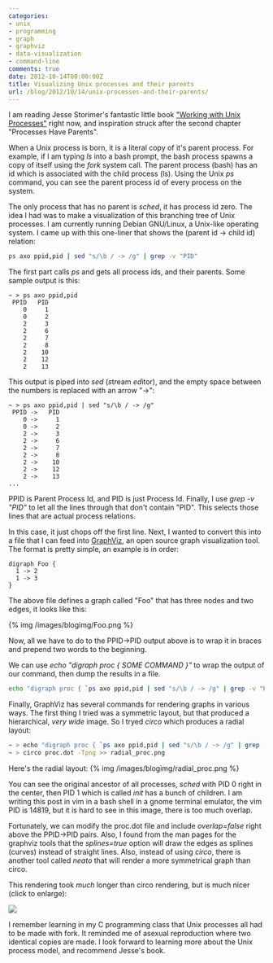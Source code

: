 ```yaml
---
categories:
- unix
- programming
- graph
- graphviz
- data-visualization
- command-line
comments: true
date: 2012-10-14T00:00:00Z
title: Visualizing Unix processes and their parents
url: /blog/2012/10/14/unix-processes-and-their-parents/
---
```


I am reading Jesse Storimer's fantastic little book ["Working with Unix Processes"](http://workingwithunixprocesses.com/) right now, and inspiration struck after the second chapter "Processes Have Parents".

When a Unix process is born, it is a literal copy of it's parent process. For example, if I am typing _ls_ into a bash prompt, the bash process spawns a copy of itself using the _fork_ system call. The parent process (bash) has an id which is associated with the child process (ls). Using the Unix _ps_ command, you can see the parent process id of every process on the system.

The only process that has no parent is _sched_, it has process id zero. The idea I had was to make a visualization of this branching tree of Unix processes. I am currently running Debian GNU/Linux, a Unix-like operating system. I came up with this one-liner that shows the (parent id -> child id) relation:

```sh
ps axo ppid,pid | sed "s/\b / -> /g" | grep -v "PID"
```

The first part calls *ps* and gets all process ids, and their parents. Some sample output is this:

```
~ > ps axo ppid,pid
 PPID   PID
    0     1
    0     2
    2     3
    2     6
    2     7
    2     8
    2    10
    2    12
    2    13
```

This output is piped into *sed* (*s*tream *ed*itor), and the empty space between the numbers is replaced with an arrow "->":

```
~ > ps axo ppid,pid | sed "s/\b / -> /g"
 PPID ->   PID
    0 ->     1
    0 ->     2
    2 ->     3
    2 ->     6
    2 ->     7
    2 ->     8
    2 ->    10
    2 ->    12
    2 ->    13
...
```

PPID is Parent Process Id, and PID is just Process Id. Finally, I use _grep -v "PID"_ to let all the lines through that don't contain "PID". This selects those lines that are actual process relations.

In this case, it just chops off the first line. Next, I wanted to convert this into a file that I can feed into [GraphViz](http://www.graphviz.org/), an open source graph visualization tool. The format is pretty simple, an example is in order:

```
digraph Foo {
  1 -> 2
  1 -> 3
}
```

The above file defines a graph called "Foo" that has three nodes and two edges, it looks like this:

{% img /images/blogimg/Foo.png %}

Now, all we have to do to the PPID->PID output above is to wrap it in braces and prepend two words to the beginning.

We can use _echo "digraph proc { SOME COMMAND }"_ to wrap the output of our command, then dump the results in a file.

```sh
echo "digraph proc { `ps axo ppid,pid | sed "s/\b / -> /g" | grep -v "PID"` } " >> proc.dot
```

Finally, GraphViz has several commands for rendering graphs in various ways. The first thing I tried was a symmetric layout, but that produced a hierarchical, *very wide* image. So I tryed *circo* which produces a radial layout:

``` sh
~ > echo "digraph proc { `ps axo ppid,pid | sed "s/\b / -> /g" | grep -v "PID"` } " >> proc.dot
~ > circo proc.dot -Tpng >> radial_proc.png
```

Here's the radial layout:
{% img /images/blogimg/radial_proc.png %}

You can see the original ancestor of all processes, _sched_ with PID 0 right in the center, then PID 1 which is called _init_ has a bunch of children. I am writing this post in vim in a bash shell in a gnome terminal emulator, the vim PID is 14819, but it is hard to see in this image, there is too much overlap.

Fortunately, we can modify the proc.dot file and include _overlap=false_ right above the PPID->PID pairs. Also, I found from the man pages for the graphviz tools that the _splines=true_ option will draw the edges as splines (curves) instead of straight lines. Also, instead of using _circo_, there is another tool called _neato_ that will render a more symmetrical graph than circo.

This rendering took *much* longer than circo rendering, but is much nicer (click to enlarge):

<a href="/images/blogimg/sym_proc.png">
  <img src="/images/blogimg/sym_proc.png">
</a>

I remember learning in my C programming class that Unix processes all had to be made with fork. It reminded me of asexual reproduction where two identical copies are made. I look forward to learning more about the Unix process model, and recommend Jesse's book.
